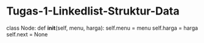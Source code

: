 # Tugas-1-Linkedlist-Struktur-Data
class Node:
    def __init__(self, menu, harga):
        self.menu = menu
        self.harga = harga
        self.next = None
